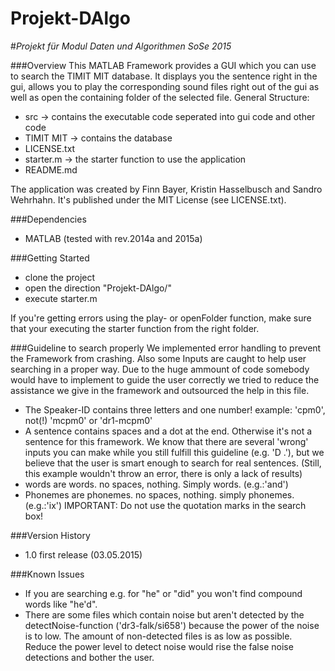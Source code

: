 # Projekt-DAlgo
#*Projekt für Modul Daten und Algorithmen SoSe 2015*

###Overview
This MATLAB Framework provides a GUI which you can use to search the TIMIT MIT database. It displays you the sentence right in the gui, allows you to play the corresponding sound files right out of the gui as well as open the containing folder of the selected file.
General Structure:
* src -> contains the executable code seperated into gui code and other code
* TIMIT MIT -> contains the database
* LICENSE.txt 
* starter.m -> the starter function to use the application
* README.md

The application was created by Finn Bayer, Kristin Hasselbusch and Sandro Wehrhahn. It's published under the MIT License (see LICENSE.txt).

###Dependencies
* MATLAB (tested with rev.2014a and 2015a)

###Getting Started
* clone the project
* open the direction "Projekt-DAlgo/"
* execute starter.m

If you're getting errors using the play- or openFolder function, make sure that your executing the starter function from the right folder.

###Guideline to search properly
We implemented error handling to prevent the Framework from crashing. Also some Inputs are caught to help user searching in a proper way.
Due to the huge ammount of code somebody would have to implement to guide the user correctly we tried to reduce the assistance we give in the framework and outsourced the help in this file.
* The Speaker-ID contains three letters and one number! example: 'cpm0', not(!) 'mcpm0' or 'dr1-mcpm0'
* A sentence contains spaces and a dot at the end. Otherwise it's not a sentence for this framework. We know that there are several 'wrong' inputs you can make while you still fulfill this guideline (e.g. 'D .'), but we believe that the user is smart enough to search for real sentences. (Still, this example wouldn't throw an error, there is only a lack of results)
* words are words. no spaces, nothing. Simply words. (e.g.:'and')
* Phonemes are phonemes. no spaces, nothing. simply phonemes. (e.g.:'ix')
IMPORTANT: Do not use the quotation marks in the search box! 

###Version History
* 1.0 first release (03.05.2015)

###Known Issues
* If you are searching e.g. for "he" or "did" you won't find compound words like "he'd". 
* There are some files which contain noise but aren't detected by the detectNoise-function ('dr3-falk/si658') because the power of the noise is to low.
The amount of non-detected files is as low as possible. Reduce the power level to detect noise would rise the false noise detections and bother the user.

